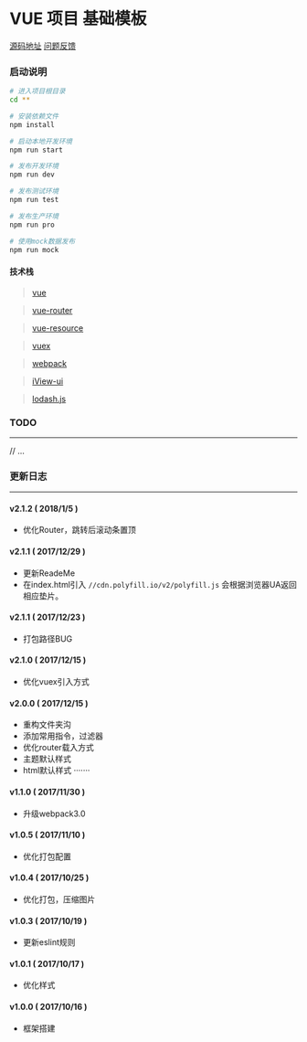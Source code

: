 
# VUE 项目 基础模板

[源码地址](https://github.com/zwjtheone/vue-base-template)
[问题反馈](https://github.com/zwjtheone/vue-base-template/issues)

### 启动说明

``` bash
# 进入项目根目录
cd **

# 安装依赖文件
npm install

# 启动本地开发环境
npm run start

# 发布开发环境
npm run dev

# 发布测试环境
npm run test

# 发布生产环境
npm run pro

# 使用mock数据发布
npm run mock
```
#### 技术栈

> [vue](https://github.com/vuejs/vue)

> [vue-router](https://github.com/vuejs/vue-router)

> [vue-resource](https://github.com/vuejs/vue-resource)

> [vuex](https://vuex.vuejs.org/zh-cn/)

> [webpack](http://webpack.github.io/docs/)

> [iView-ui](https://www.iviewui.com/docs/guide/install)

> [lodash.js](http://lodashjs.com/docs/)


### TODO

-------
// ...


### 更新日志

-------

#### v2.1.2 ( 2018/1/5 )
 - 优化Router，跳转后滚动条置顶

#### v2.1.1 ( 2017/12/29 )
 - 更新ReadeMe
 - 在index.html引入  `//cdn.polyfill.io/v2/polyfill.js`  会根据浏览器UA返回相应垫片。

#### v2.1.1 ( 2017/12/23 )
 - 打包路径BUG

#### v2.1.0 ( 2017/12/15 )
 - 优化vuex引入方式

#### v2.0.0 ( 2017/12/15 )
 - 重构文件夹沟
 - 添加常用指令，过滤器
 - 优化router载入方式
 - 主题默认样式
 - html默认样式
 ·······

#### v1.1.0 ( 2017/11/30 )
 - 升级webpack3.0

#### v1.0.5 ( 2017/11/10 )
 - 优化打包配置

#### v1.0.4 ( 2017/10/25 )
 - 优化打包，压缩图片

#### v1.0.3 ( 2017/10/19 )
 - 更新eslint规则

#### v1.0.1 ( 2017/10/17 )
 - 优化样式

#### v1.0.0 ( 2017/10/16 )
 - 框架搭建


